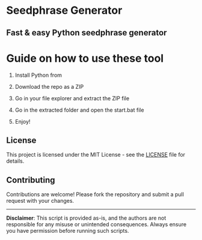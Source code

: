 # Seedphrase Generator          
            
## Fast & easy Python seedphrase generator             
                    
# Guide on how to use these tool                  
                
1. Install Python from             
       
2. Download the repo as a ZIP             
        
3. Go in your file explorer and extract the ZIP file       
                 
4. Go in the extracted folder and open the start.bat file         
                 
5. Enjoy!              
                    
## License                   
          
This project is licensed under the MIT License - see the [LICENSE](LICENSE) file for details.                     
       
## Contributing       
            
Contributions are welcome! Please fork the repository and submit a pull request with your changes.              
           
---            
             
**Disclaimer**: This script is provided as-is, and the authors are not responsible for any misuse or unintended consequences. Always ensure you have permission before running such scripts.               
